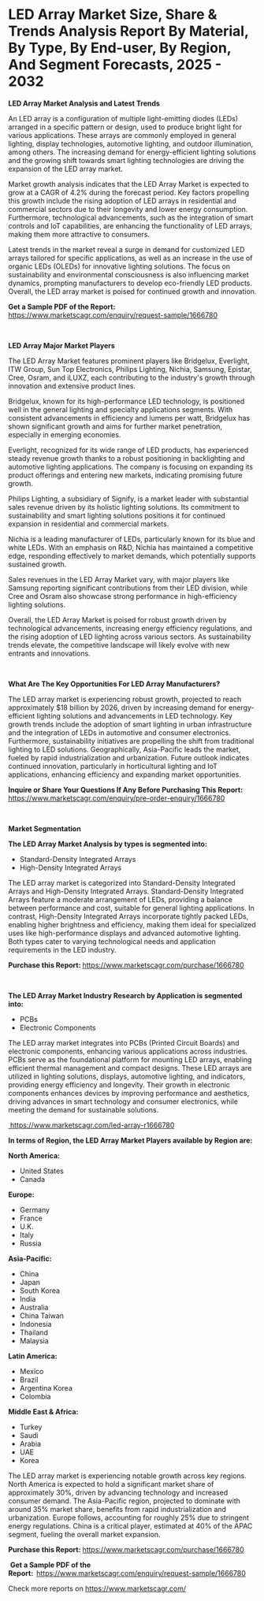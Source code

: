 <p><h1>LED Array Market Size, Share & Trends Analysis Report By Material, By Type, By End-user, By Region, And Segment Forecasts, 2025 - 2032</h1></p><p><strong>LED Array Market Analysis and Latest Trends</strong></p>
<p><p>An LED array is a configuration of multiple light-emitting diodes (LEDs) arranged in a specific pattern or design, used to produce bright light for various applications. These arrays are commonly employed in general lighting, display technologies, automotive lighting, and outdoor illumination, among others. The increasing demand for energy-efficient lighting solutions and the growing shift towards smart lighting technologies are driving the expansion of the LED array market.</p><p>Market growth analysis indicates that the LED Array Market is expected to grow at a CAGR of 4.2% during the forecast period. Key factors propelling this growth include the rising adoption of LED arrays in residential and commercial sectors due to their longevity and lower energy consumption. Furthermore, technological advancements, such as the integration of smart controls and IoT capabilities, are enhancing the functionality of LED arrays, making them more attractive to consumers.</p><p>Latest trends in the market reveal a surge in demand for customized LED arrays tailored for specific applications, as well as an increase in the use of organic LEDs (OLEDs) for innovative lighting solutions. The focus on sustainability and environmental consciousness is also influencing market dynamics, prompting manufacturers to develop eco-friendly LED products. Overall, the LED array market is poised for continued growth and innovation.</p></p>
<p><strong>Get a Sample PDF of the Report:&nbsp;</strong> <a href="https://www.marketscagr.com/enquiry/request-sample/1666780?utm_campaign=2095&utm_medium=2&utm_source=Github&utm_content=ia&utm_term=06032025&utm_id=led-array">https://www.marketscagr.com/enquiry/request-sample/1666780</a></p>
<p>&nbsp;</p>
<p><strong>LED Array Major Market Players</strong></p>
<p><p>The LED Array Market features prominent players like Bridgelux, Everlight, ITW Group, Sun Top Electronics, Philips Lighting, Nichia, Samsung, Epistar, Cree, Osram, and iLUXZ, each contributing to the industry's growth through innovation and extensive product lines.</p><p>Bridgelux, known for its high-performance LED technology, is positioned well in the general lighting and specialty applications segments. With consistent advancements in efficiency and lumens per watt, Bridgelux has shown significant growth and aims for further market penetration, especially in emerging economies. </p><p>Everlight, recognized for its wide range of LED products, has experienced steady revenue growth thanks to a robust positioning in backlighting and automotive lighting applications. The company is focusing on expanding its product offerings and entering new markets, indicating promising future growth.</p><p>Philips Lighting, a subsidiary of Signify, is a market leader with substantial sales revenue driven by its holistic lighting solutions. Its commitment to sustainability and smart lighting solutions positions it for continued expansion in residential and commercial markets. </p><p>Nichia is a leading manufacturer of LEDs, particularly known for its blue and white LEDs. With an emphasis on R&D, Nichia has maintained a competitive edge, responding effectively to market demands, which potentially supports sustained growth.</p><p>Sales revenues in the LED Array Market vary, with major players like Samsung reporting significant contributions from their LED division, while Cree and Osram also showcase strong performance in high-efficiency lighting solutions. </p><p>Overall, the LED Array Market is poised for robust growth driven by technological advancements, increasing energy efficiency regulations, and the rising adoption of LED lighting across various sectors. As sustainability trends elevate, the competitive landscape will likely evolve with new entrants and innovations.</p></p>
<p>&nbsp;</p>
<p><strong>What Are The Key Opportunities For LED Array Manufacturers?</strong></p>
<p><p>The LED array market is experiencing robust growth, projected to reach approximately $18 billion by 2026, driven by increasing demand for energy-efficient lighting solutions and advancements in LED technology. Key growth trends include the adoption of smart lighting in urban infrastructure and the integration of LEDs in automotive and consumer electronics. Furthermore, sustainability initiatives are propelling the shift from traditional lighting to LED solutions. Geographically, Asia-Pacific leads the market, fueled by rapid industrialization and urbanization. Future outlook indicates continued innovation, particularly in horticultural lighting and IoT applications, enhancing efficiency and expanding market opportunities.</p></p>
<p><strong>Inquire or Share Your Questions If Any Before Purchasing This Report:</strong> <a href="https://www.marketscagr.com/enquiry/pre-order-enquiry/1666780?utm_campaign=2095&utm_medium=2&utm_source=Github&utm_content=ia&utm_term=06032025&utm_id=led-array">https://www.marketscagr.com/enquiry/pre-order-enquiry/1666780</a></p>
<p>&nbsp;</p>
<p><strong>Market Segmentation</strong></p>
<p><strong>The LED Array Market Analysis by types is segmented into:</strong></p>
<p><ul><li>Standard-Density Integrated Arrays</li><li>High-Density Integrated Arrays</li></ul></p>
<p><p>The LED array market is categorized into Standard-Density Integrated Arrays and High-Density Integrated Arrays. Standard-Density Integrated Arrays feature a moderate arrangement of LEDs, providing a balance between performance and cost, suitable for general lighting applications. In contrast, High-Density Integrated Arrays incorporate tightly packed LEDs, enabling higher brightness and efficiency, making them ideal for specialized uses like high-performance displays and advanced automotive lighting. Both types cater to varying technological needs and application requirements in the LED industry.</p></p>
<p><strong>Purchase this Report:&nbsp;</strong><a href="https://www.marketscagr.com/purchase/1666780?utm_campaign=2095&utm_medium=2&utm_source=Github&utm_content=ia&utm_term=06032025&utm_id=led-array">https://www.marketscagr.com/purchase/1666780</a></p>
<p>&nbsp;</p>
<p><strong>The LED Array Market Industry Research by Application is segmented into:</strong></p>
<p><ul><li>PCBs</li><li>Electronic Components</li></ul></p>
<p><p>The LED array market integrates into PCBs (Printed Circuit Boards) and electronic components, enhancing various applications across industries. PCBs serve as the foundational platform for mounting LED arrays, enabling efficient thermal management and compact designs. These LED arrays are utilized in lighting solutions, displays, automotive lighting, and indicators, providing energy efficiency and longevity. Their growth in electronic components enhances devices by improving performance and aesthetics, driving advances in smart technology and consumer electronics, while meeting the demand for sustainable solutions.</p></p>
<p><a href="https://www.marketscagr.com/led-array-r1666780?utm_campaign=2095&utm_medium=2&utm_source=Github&utm_content=ia&utm_term=06032025&utm_id=led-array">&nbsp;https://www.marketscagr.com/led-array-r1666780</a></p>
<p><strong>In terms of Region, the LED Array Market Players available by Region are:</strong></p>
<p>
    <p> <strong> North America: </strong>
        <ul>
            <li>United States</li>
            <li>Canada</li>
        </ul>
        </p> 
    <p> <strong> Europe: </strong>
        <ul>
            <li>Germany</li>
            <li>France</li>
            <li>U.K.</li>
            <li>Italy</li>
            <li>Russia</li>
        </ul>
        </p> 
    <p> <strong> Asia-Pacific: </strong>
        <ul>
            <li>China</li>
            <li>Japan</li>
            <li>South Korea</li>
            <li>India</li>
            <li>Australia</li>
            <li>China Taiwan</li>
            <li>Indonesia</li>
            <li>Thailand</li>
            <li>Malaysia</li>
        </ul>
        </p> 
    <p> <strong> Latin America: </strong>
        <ul>
            <li>Mexico</li>
            <li>Brazil</li>
            <li>Argentina Korea</li>
            <li>Colombia</li>
        </ul>
        </p> 
    <p> <strong> Middle East & Africa: </strong>
        <ul>
            <li>Turkey</li>
            <li>Saudi</li>
            <li>Arabia</li>
            <li>UAE</li>
            <li>Korea</li>
        </ul>
    </p>
    </p>
<p><p>The LED array market is experiencing notable growth across key regions. North America is expected to hold a significant market share of approximately 30%, driven by advancing technology and increased consumer demand. The Asia-Pacific region, projected to dominate with around 35% market share, benefits from rapid industrialization and urbanization. Europe follows, accounting for roughly 25% due to stringent energy regulations. China is a critical player, estimated at 40% of the APAC segment, fueling the overall market expansion.</p></p>
<p><strong>Purchase this Report: </strong><a href="https://www.marketscagr.com/purchase/1666780?utm_campaign=2095&utm_medium=2&utm_source=Github&utm_content=ia&utm_term=06032025&utm_id=led-array">https://www.marketscagr.com/purchase/1666780</a></p>
<p>&nbsp;<strong>Get a Sample PDF of the Report:&nbsp;&nbsp;</strong><a href="https://www.marketscagr.com/enquiry/request-sample/1666780?utm_campaign=2095&utm_medium=2&utm_source=Github&utm_content=ia&utm_term=06032025&utm_id=led-array">https://www.marketscagr.com/enquiry/request-sample/1666780</a></p>
<p><strong></strong></p>
<p>Check more reports on <a href="https://www.marketscagr.com/?utm_campaign=2095&utm_medium=2&utm_source=Github&utm_content=ia&utm_term=06032025&utm_id=led-array">https://www.marketscagr.com/</a></p>